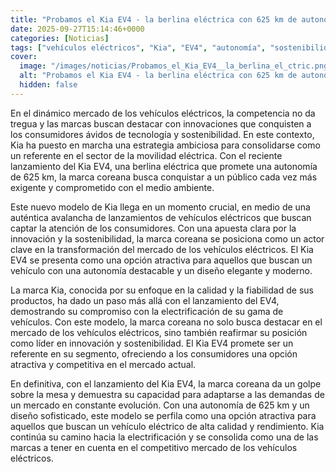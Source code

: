 ```yaml
---
title: "Probamos el Kia EV4 - la berlina eléctrica con 625 km de autonomía que busca convertirse en referente"
date: 2025-09-27T15:14:46+0000
categories: [Noticias]
tags: ["vehículos eléctricos", "Kia", "EV4", "autonomía", "sostenibilidad", "innovación", "mercado."]
cover:
  image: "/images/noticias/Probamos_el_Kia_EV4__la_berlina_el_ctric.png"
  alt: "Probamos el Kia EV4 - la berlina eléctrica con 625 km de autonomía que busca convertirse en referente"
  hidden: false
---
```


En el dinámico mercado de los vehículos eléctricos, la competencia no da tregua y las marcas buscan destacar con innovaciones que conquisten a los consumidores ávidos de tecnología y sostenibilidad. En este contexto, Kia ha puesto en marcha una estrategia ambiciosa para consolidarse como un referente en el sector de la movilidad eléctrica. Con el reciente lanzamiento del Kia EV4, una berlina eléctrica que promete una autonomía de 625 km, la marca coreana busca conquistar a un público cada vez más exigente y comprometido con el medio ambiente.

Este nuevo modelo de Kia llega en un momento crucial, en medio de una auténtica avalancha de lanzamientos de vehículos eléctricos que buscan captar la atención de los consumidores. Con una apuesta clara por la innovación y la sostenibilidad, la marca coreana se posiciona como un actor clave en la transformación del mercado de los vehículos eléctricos. El Kia EV4 se presenta como una opción atractiva para aquellos que buscan un vehículo con una autonomía destacable y un diseño elegante y moderno.

La marca Kia, conocida por su enfoque en la calidad y la fiabilidad de sus productos, ha dado un paso más allá con el lanzamiento del EV4, demostrando su compromiso con la electrificación de su gama de vehículos. Con este modelo, la marca coreana no solo busca destacar en el mercado de los vehículos eléctricos, sino también reafirmar su posición como líder en innovación y sostenibilidad. El Kia EV4 promete ser un referente en su segmento, ofreciendo a los consumidores una opción atractiva y competitiva en el mercado actual.

En definitiva, con el lanzamiento del Kia EV4, la marca coreana da un golpe sobre la mesa y demuestra su capacidad para adaptarse a las demandas de un mercado en constante evolución. Con una autonomía de 625 km y un diseño sofisticado, este modelo se perfila como una opción atractiva para aquellos que buscan un vehículo eléctrico de alta calidad y rendimiento. Kia continúa su camino hacia la electrificación y se consolida como una de las marcas a tener en cuenta en el competitivo mercado de los vehículos eléctricos.
